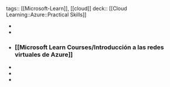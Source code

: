 tags:: [[Microsoft-Learn]], [[cloud]]
deck:: [[Cloud Learning::Azure::Practical Skills]]

-
-
- ### [[Microsoft Learn Courses/Introducción a las redes virtuales de Azure]]
-
-
-